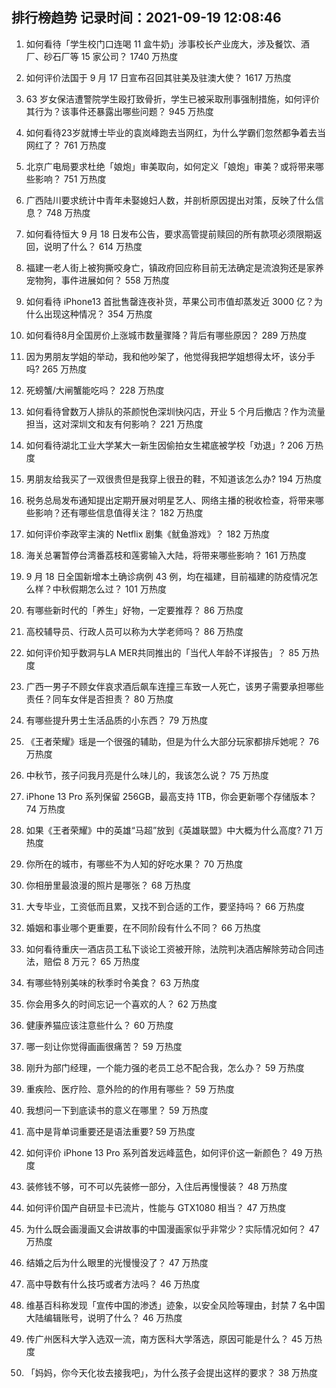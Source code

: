 
## 排行榜趋势 记录时间：2021-09-19 12:08:46
  
  1. 如何看待「学生校门口连喝 11 盒牛奶」涉事校长产业庞大，涉及餐饮、酒厂、砂石厂等 15 家公司？ 1740 万热度
    
  2. 如何评价法国于 9 月 17 日宣布召回其驻美及驻澳大使？ 1617 万热度
    
  3. 63 岁女保洁遭警院学生殴打致骨折，学生已被采取刑事强制措施，如何评价其行为？该事件还暴露出哪些问题？ 945 万热度
    
  4. 如何看待23岁就博士毕业的袁岚峰跑去当网红，为什么学霸们忽然都争着去当网红了？ 761 万热度
    
  5. 北京广电局要求杜绝「娘炮」审美取向，如何定义「娘炮」审美？或将带来哪些影响？ 751 万热度
    
  6. 广西陆川要求统计中青年未娶媳妇人数，并剖析原因提出对策，反映了什么信息？ 748 万热度
    
  7. 如何看待恒大 9 月 18 日发布公告，要求高管提前赎回的所有款项必须限期返回，说明了什么？ 614 万热度
    
  8. 福建一老人街上被狗撕咬身亡，镇政府回应称目前无法确定是流浪狗还是家养宠物狗，事件进展如何？ 558 万热度
    
  9. 如何看待 iPhone13 首批售罄连夜补货，苹果公司市值却蒸发近 3000 亿？为什么出现这种情况？ 354 万热度
    
  10. 如何看待8月全国房价上涨城市数量骤降？背后有哪些原因？ 289 万热度
    
  11. 因为男朋友学姐的举动，我和他吵架了，他觉得我把学姐想得太坏，该分手吗? 265 万热度
    
  12. 死螃蟹/大闸蟹能吃吗？ 228 万热度
    
  13. 如何看待曾数万人排队的茶颜悦色深圳快闪店，开业 5 个月后撤店？作为流量担当，这对深圳文和友有何影响？ 221 万热度
    
  14. 如何看待湖北工业大学某大一新生因偷拍女生裙底被学校「劝退」? 206 万热度
    
  15. 男朋友给我买了一双很贵但是我穿上很丑的鞋，不知道该怎么办? 194 万热度
    
  16. 税务总局发布通知提出定期开展对明星艺人、网络主播的税收检查，将带来哪些影响？还有哪些信息值得关注？ 182 万热度
    
  17. 如何评价李政宰主演的 Netflix 剧集《鱿鱼游戏》？ 182 万热度
    
  18. 海关总署暂停台湾番荔枝和莲雾输入大陆，将带来哪些影响？ 161 万热度
    
  19. 9 月 18 日全国新增本土确诊病例 43 例，均在福建，目前福建的防疫情况怎么样？中秋假期怎么过？ 101 万热度
    
  20. 有哪些新时代的「养生」好物，一定要推荐？ 86 万热度
    
  21. 高校辅导员、行政人员可以称为大学老师吗？ 86 万热度
    
  22. 如何评价知乎数洞与LA MER共同推出的「当代人年龄不详报告」？ 85 万热度
    
  23. 广西一男子不顾女伴哀求酒后飙车连撞三车致一人死亡，该男子需要承担哪些责任？同车女伴是否担责？ 80 万热度
    
  24. 有哪些提升男士生活品质的小东西？ 79 万热度
    
  25. 《王者荣耀》瑶是一个很强的辅助，但是为什么大部分玩家都排斥她呢？ 76 万热度
    
  26. 中秋节，孩子问我月亮是什么味儿的，我该怎么说？ 75 万热度
    
  27. iPhone 13 Pro 系列保留 256GB，最高支持 1TB，你会更新哪个存储版本？ 74 万热度
    
  28. 如果《王者荣耀》中的英雄“马超”放到《英雄联盟》中大概为什么高度? 71 万热度
    
  29. 你所在的城市，有哪些不为人知的好吃水果？ 70 万热度
    
  30. 你相册里最浪漫的照片是哪张？ 68 万热度
    
  31. 大专毕业，工资低而且累，又找不到合适的工作，要坚持吗？ 66 万热度
    
  32. 婚姻和事业哪个更重要，在不同阶段有什么不同？ 66 万热度
    
  33. 如何看待重庆一酒店员工私下谈论工资被开除，法院判决酒店解除劳动合同违法，赔偿 8 万元？ 65 万热度
    
  34. 有哪些特别美味的秋季时令美食？ 63 万热度
    
  35. 你会用多久的时间忘记一个喜欢的人？ 62 万热度
    
  36. 健康养猫应该注意些什么？ 60 万热度
    
  37. 哪一刻让你觉得画画很痛苦？ 59 万热度
    
  38. 刚升为部门经理，一个能力强的老员工总不配合我，怎么办？ 59 万热度
    
  39. 重疾险、医疗险、意外险的的作用有哪些？ 59 万热度
    
  40. 我想问一下到底读书的意义在哪里？ 59 万热度
    
  41. 高中是背单词重要还是语法重要? 59 万热度
    
  42. 如何评价 iPhone 13 Pro 系列首发远峰蓝色，如何评价这一新颜色？ 49 万热度
    
  43. 装修钱不够，可不可以先装修一部分，入住后再慢慢装？ 48 万热度
    
  44. 如何评价国产自研显卡已流片，性能与 GTX1080 相当？ 47 万热度
    
  45. 为什么既会画漫画又会讲故事的中国漫画家似乎非常少？实际情况如何？ 47 万热度
    
  46. 结婚之后为什么眼里的光慢慢没了？ 47 万热度
    
  47. 高中导数有什么技巧或者方法吗？ 46 万热度
    
  48. 维基百科称发现「宣传中国的渗透」迹象，以安全风险等理由，封禁 7 名中国大陆编辑账号，说明了什么？ 46 万热度
    
  49. 传广州医科大学入选双一流，南方医科大学落选，原因可能是什么？ 45 万热度
    
  50. 「妈妈，你今天化妆去接我吧」，为什么孩子会提出这样的要求？ 38 万热度
    